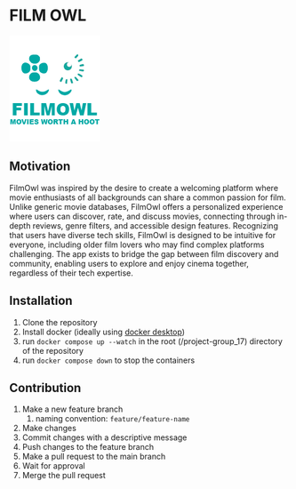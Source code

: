 # FILM OWL

![Logo Image](logo.png)

## Motivation

FilmOwl was inspired by the desire to create a welcoming platform where movie enthusiasts of all backgrounds can share a common passion for film. Unlike generic movie databases, FilmOwl offers a personalized experience where users can discover, rate, and discuss movies, connecting through in-depth reviews, genre filters, and accessible design features. Recognizing that users have diverse tech skills, FilmOwl is designed to be intuitive for everyone, including older film lovers who may find complex platforms challenging. The app exists to bridge the gap between film discovery and community, enabling users to explore and enjoy cinema together, regardless of their tech expertise.

## Installation

1. Clone the repository
2. Install docker (ideally using [docker desktop](https://www.docker.com/products/docker-desktop/))
3. run `docker compose up --watch` in the root (/project-group_17) directory of the repository
4. run `docker compose down` to stop the containers

## Contribution

1. Make a new feature branch
    1. naming convention: `feature/feature-name`
2. Make changes
3. Commit changes with a descriptive message
4. Push changes to the feature branch
5. Make a pull request to the main branch
6. Wait for approval
7. Merge the pull request
